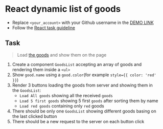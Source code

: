 # React dynamic list of goods
- Replace `<your_account>` with your Github username in the
 [DEMO LINK](https://AnastasiiaBardyuzha.github.io/react_dynamic-list-of-goods/)
- Follow the [React task guideline](https://github.com/mate-academy/react_task-guideline#react-tasks-guideline)

## Task
> Load [the goods](https://mate.academy/students-api/goods) and show them on the page

1. Create a component `GoodsList` accepting an array of goods and rendering them inside a `<ul>`
1. Show `good.name` using a `good.color`(for example `style={{ color: 'red' }}`)
1. Render 3 buttons loading the goods from server and showing them in the `GoodsList`:
    - `Load All goods` showing all the received `goods`
    - `Load 5 first goods` showing 5 first `goods` after sorting them by name
    - `Load red goods` containing only `red` goods
1. There should be only one `GoodsList` showing different goods basing on the last clicked button
1. There should be a new request to the server on each button click

